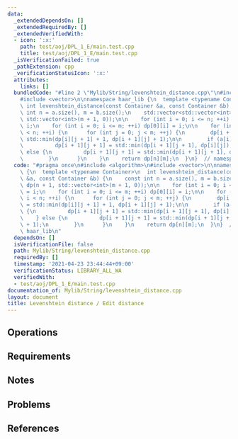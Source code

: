 ```yaml
---
data:
  _extendedDependsOn: []
  _extendedRequiredBy: []
  _extendedVerifiedWith:
  - icon: ':x:'
    path: test/aoj/DPL_1_E/main.test.cpp
    title: test/aoj/DPL_1_E/main.test.cpp
  _isVerificationFailed: true
  _pathExtension: cpp
  _verificationStatusIcon: ':x:'
  attributes:
    links: []
  bundledCode: "#line 2 \"Mylib/String/levenshtein_distance.cpp\"\n#include <algorithm>\n\
    #include <vector>\n\nnamespace haar_lib {\n  template <typename Container>\n \
    \ int levenshtein_distance(const Container &a, const Container &b) {\n    const\
    \ int n = a.size(), m = b.size();\n    std::vector<std::vector<int>> dp(n + 1,\
    \ std::vector<int>(m + 1, 0));\n\n    for (int i = 0; i <= n; ++i) dp[i][0] =\
    \ i;\n    for (int i = 0; i <= m; ++i) dp[0][i] = i;\n\n    for (int i = 0; i\
    \ < n; ++i) {\n      for (int j = 0; j < m; ++j) {\n        dp[i + 1][j + 1] =\
    \ std::min(dp[i][j + 1] + 1, dp[i + 1][j] + 1);\n\n        if (a[i] == b[j]) {\n\
    \          dp[i + 1][j + 1] = std::min(dp[i + 1][j + 1], dp[i][j]);\n        }\
    \ else {\n          dp[i + 1][j + 1] = std::min(dp[i + 1][j + 1], dp[i][j] + 1);\n\
    \        }\n      }\n    }\n    return dp[n][m];\n  }\n}  // namespace haar_lib\n"
  code: "#pragma once\n#include <algorithm>\n#include <vector>\n\nnamespace haar_lib\
    \ {\n  template <typename Container>\n  int levenshtein_distance(const Container\
    \ &a, const Container &b) {\n    const int n = a.size(), m = b.size();\n    std::vector<std::vector<int>>\
    \ dp(n + 1, std::vector<int>(m + 1, 0));\n\n    for (int i = 0; i <= n; ++i) dp[i][0]\
    \ = i;\n    for (int i = 0; i <= m; ++i) dp[0][i] = i;\n\n    for (int i = 0;\
    \ i < n; ++i) {\n      for (int j = 0; j < m; ++j) {\n        dp[i + 1][j + 1]\
    \ = std::min(dp[i][j + 1] + 1, dp[i + 1][j] + 1);\n\n        if (a[i] == b[j])\
    \ {\n          dp[i + 1][j + 1] = std::min(dp[i + 1][j + 1], dp[i][j]);\n    \
    \    } else {\n          dp[i + 1][j + 1] = std::min(dp[i + 1][j + 1], dp[i][j]\
    \ + 1);\n        }\n      }\n    }\n    return dp[n][m];\n  }\n}  // namespace\
    \ haar_lib\n"
  dependsOn: []
  isVerificationFile: false
  path: Mylib/String/levenshtein_distance.cpp
  requiredBy: []
  timestamp: '2021-04-23 23:44:44+09:00'
  verificationStatus: LIBRARY_ALL_WA
  verifiedWith:
  - test/aoj/DPL_1_E/main.test.cpp
documentation_of: Mylib/String/levenshtein_distance.cpp
layout: document
title: Levenshtein distance / Edit distance
---
```


## Operations

## Requirements

## Notes

## Problems

## References
